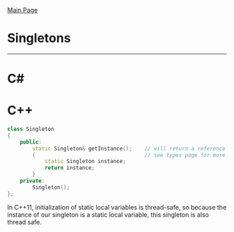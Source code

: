 [Main Page](README.md)

# Singletons
-------------------------
C#
===

C++
==
```C++
class Singleton
{
	public:
		static Singleton& getInstance(); 	// will return a reference to the instance
		{									// see types page for more info on C++ references
			static Singleton instance;
			return instance;
		}
	private:
		Singleton();
};
```
In C++11, initialization of static local variables is thread-safe, so because the instance of our singleton is a static local variable, this singleton is also thread safe.